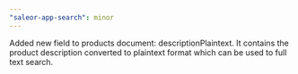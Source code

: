 ```yaml
---
"saleor-app-search": minor
---
```


Added new field to products document: descriptionPlaintext. It contains the product description converted to plaintext format which can be used to full text search.
